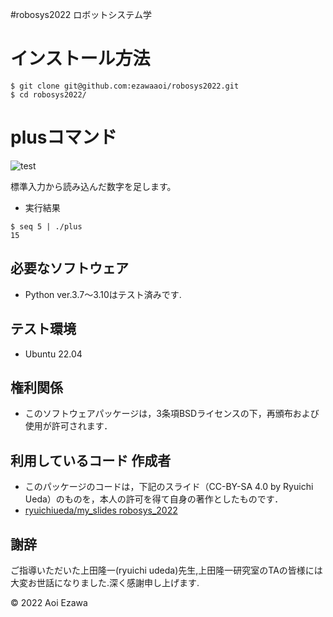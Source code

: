 #robosys2022
ロボットシステム学
# インストール方法
```
$ git clone git@github.com:ezawaaoi/robosys2022.git
$ cd robosys2022/
```
# plusコマンド
![test](http://github.com/ezawaaoi/robosys2022/actions/workflows/test.yml/badge.svg)

標準入力から読み込んだ数字を足します。

* 実行結果
```
$ seq 5 | ./plus
15
```
## 必要なソフトウェア
* Python ver.3.7～3.10はテスト済みです.

## テスト環境
* Ubuntu 22.04

## 権利関係
* このソフトウェアパッケージは，3条項BSDライセンスの下，再頒布および使用が許可されます．

## 利用しているコード 作成者
  * このパッケージのコードは，下記のスライド（CC-BY-SA 4.0 by Ryuichi Ueda）のものを，本人の許可を得て自身の著作としたものです．
  * [ryuichiueda/my_slides robosys_2022](https://github.com/ryuichiueda/my_slides/tree/master/robosys_2022)

## 謝辞
ご指導いただいた上田隆一(ryuichi udeda)先生,上田隆一研究室のTAの皆様には大変お世話になりました.深く感謝申し上げます.

© 2022 Aoi Ezawa
